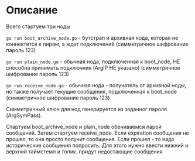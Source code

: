 # Описание
Всего стартуем три ноды 

`go run boot_archive_node.go` - бутстрап и архивная нода, которая не коннектится к пирам, а ждет подключений (симметричное шифрование пароль 123)

`go run plain_node.go` - обычная нода, подключенная к boot_node, НЕ способна принимать подключния (ArgIP НЕ указано)  (симметричное шифрование пароль 123)

`go run receive_node.go` - обычная нода - получатель от архивной ноды, но также получает текущие сообщения, подключенная к boot_node  (симметричное шифрование пароль 123)

Симметричный ключ для нод генерируется из заданног пароля (ArgSymPass).

Стартуем boot_archive_node и plain_node обениваемся парой сообщений. Затем стартуем receive_node. Если expiration сообщения не прошел, то она просто получит сообщения.
Если прошел - то надо исторические сообщения попросить. Для этого нужно ввести нижний и верхний таймстемп и топик. придут недостающие сообщения
